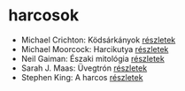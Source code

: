 # harcosok

- Michael Crichton: Ködsárkányok [részletek](_details/Michael%20Crichton.md#id_755)
- Michael Moorcock: Harcikutya [részletek](_details/Michael%20Moorcock.md#id_525)
- Neil Gaiman: Északi mitológia [részletek](_details/Neil%20Gaiman.md#id_1435)
- Sarah J. Maas: Üvegtrón [részletek](_details/Sarah%20J.%20Maas.md#id_1686)
- Stephen King: A harcos [részletek](_details/Stephen%20King.md#id_539)
